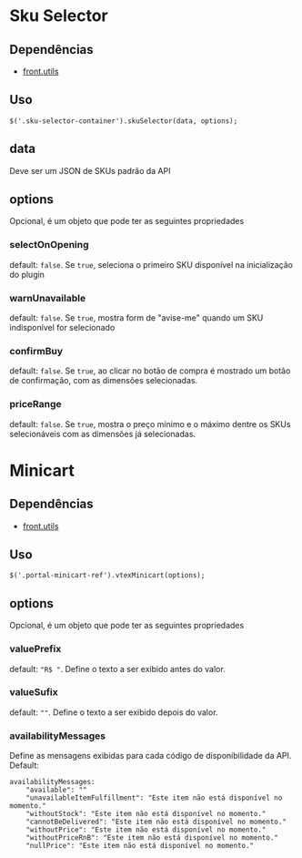 # Sku Selector

## Dependências

 - [front.utils](https://github.com/vtex/front.utils)

## Uso

    $('.sku-selector-container').skuSelector(data, options);

## data

Deve ser um JSON de SKUs padrão da API

## options

Opcional, é um objeto que pode ter as seguintes propriedades

### selectOnOpening

default: `false`. Se `true`, seleciona o primeiro SKU disponível na inicialização do plugin

### warnUnavailable

default: `false`. Se `true`, mostra form de "avise-me" quando um SKU indisponível for selecionado

### confirmBuy

default: `false`. Se `true`, ao clicar no botão de compra é mostrado um botão de confirmação, com as dimensões selecionadas.

### priceRange

default: `false`. Se `true`, mostra o preço mínimo e o máximo dentre os SKUs selecionáveis com as dimensões já selecionadas.


# Minicart

## Dependências

 - [front.utils](https://github.com/vtex/front.utils)

## Uso

    $('.portal-minicart-ref').vtexMinicart(options);
    
## options

Opcional, é um objeto que pode ter as seguintes propriedades

### valuePrefix

default: `"R$ "`. Define o texto a ser exibido antes do valor.

### valueSufix

default: `""`. Define o texto a ser exibido depois do valor.

### availabilityMessages

Define as mensagens exibidas para cada código de disponibilidade da API. Default:

	availabilityMessages:
		"available": ""
		"unavailableItemFulfillment": "Este item não está disponível no momento."
		"withoutStock": "Este item não está disponível no momento."
		"cannotBeDelivered": "Este item não está disponível no momento."
		"withoutPrice": "Este item não está disponível no momento."
		"withoutPriceRnB": "Este item não está disponível no momento."
		"nullPrice": "Este item não está disponível no momento."